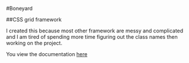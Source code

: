 #Boneyard

##CSS grid framework

I created this because most other framework are messy and complicated and I am
tired of spending more time figuring out the class names then working on the
project.

You view the documentation [here](http://chrismarksus.github.io/boneyard/)

